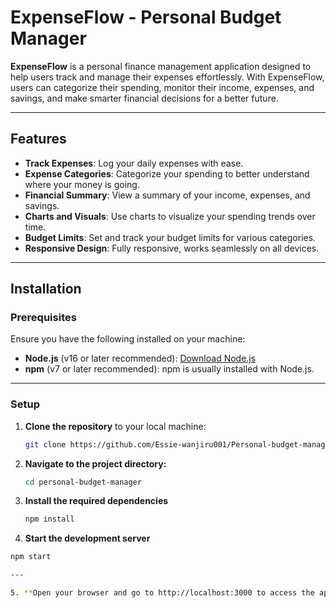 # ExpenseFlow - Personal Budget Manager

**ExpenseFlow** is a personal finance management application designed to help users track and manage their expenses effortlessly. With ExpenseFlow, users can categorize their spending, monitor their income, expenses, and savings, and make smarter financial decisions for a better future.

---

## Features

- **Track Expenses**: Log your daily expenses with ease.
- **Expense Categories**: Categorize your spending to better understand where your money is going.
- **Financial Summary**: View a summary of your income, expenses, and savings.
- **Charts and Visuals**: Use charts to visualize your spending trends over time.
- **Budget Limits**: Set and track your budget limits for various categories.
- **Responsive Design**: Fully responsive, works seamlessly on all devices.

---

## Installation

### Prerequisites

Ensure you have the following installed on your machine:

- **Node.js** (v16 or later recommended): [Download Node.js](https://nodejs.org/)
- **npm** (v7 or later recommended): npm is usually installed with Node.js.

---

### Setup

1. **Clone the repository** to your local machine:

   ```bash
   git clone https://github.com/Essie-wanjiru001/Personal-budget-manager.git

2. **Navigate to the project directory:**
   ```bash
   cd personal-budget-manager

3. **Install the required dependencies**
   ```bash
   npm install

4. **Start the development server**
  ```bash
  npm start

---

5. **Open your browser and go to http://localhost:3000 to access the app.**
